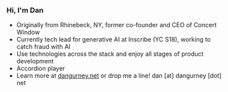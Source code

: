 ### Hi, I'm Dan

- Originally from Rhinebeck, NY, former co-founder and CEO of Concert Window
- Currently tech lead for generative AI at Inscribe (YC S18), working to catch fraud with AI
- Use technologies across the stack and enjoy all stages of product development
- Accordion player
- Learn more at [dangurney.net](https://dangurney.net) or drop me a line! dan [at] dangurney [dot] net
